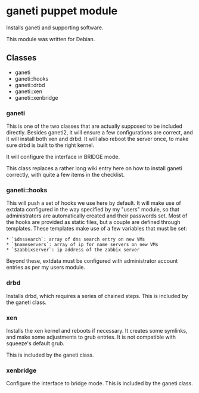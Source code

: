 # ganeti puppet module #

Installs ganeti and supporting software.

This module was written for Debian.

## Classes ##

* ganeti
* ganeti::hooks
* ganeti::drbd
* ganeti::xen
* ganeti::xenbridge

### ganeti ###

This is one of the two classes that are actually supposed to be included directly. Besides
ganeti2, it will ensure a few configurations are correct, and it will install both xen and
drbd. It will also reboot the server once, to make sure drbd is built to the right kernel.

It will configure the interface in BRIDGE mode.

This class replaces a rather long wiki entry here on how to install ganeti correctly, with
quite a few items in the checklist.

### ganeti::hooks ###

This will push a set of hooks we use here by default. It will make use of extdata configured
in the way specified by my "users" module, so that administrators are automatically created
and their passwords set. Most of the hooks are provided as static files, but a couple are
defined through templates. These templates make use of a few variables that must be set:

    * `$dnssearch`: array of dns search entry on new VMs
    * `$nameservers`: array of ip for name servers on new VMs
    * `$zabbixserver`: ip address of the zabbix server

Beyond these, extdata must be configured with administrator account entries as per my
users module.


### drbd ###

Installs drbd, which requires a series of chained steps. This is included by the ganeti class.

### xen ###

Installs the xen kernel and reboots if necessary. It creates some symlinks, and make
some adjustments to grub entries. It is not compatible with squeeze's default grub.

This is included by the ganeti class.

### xenbridge ###

Configure the interface to bridge mode. This is included by the ganeti class.

